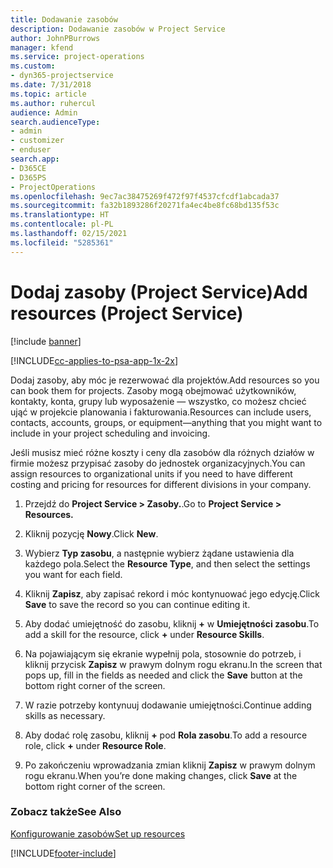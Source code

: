 ```yaml
---
title: Dodawanie zasobów
description: Dodawanie zasobów w Project Service
author: JohnPBurrows
manager: kfend
ms.service: project-operations
ms.custom:
- dyn365-projectservice
ms.date: 7/31/2018
ms.topic: article
ms.author: ruhercul
audience: Admin
search.audienceType:
- admin
- customizer
- enduser
search.app:
- D365CE
- D365PS
- ProjectOperations
ms.openlocfilehash: 9ec7ac38475269f472f97f4537cfcdf1abcada37
ms.sourcegitcommit: fa32b1893286f20271fa4ec4be8fc68bd135f53c
ms.translationtype: HT
ms.contentlocale: pl-PL
ms.lasthandoff: 02/15/2021
ms.locfileid: "5285361"
---
```

# <a name="add-resources-project-service"></a><span data-ttu-id="21c93-103">Dodaj zasoby (Project Service)</span><span class="sxs-lookup"><span data-stu-id="21c93-103">Add resources (Project Service)</span></span>

[!include [banner](../includes/psa-now-project-operations.md)]

[!INCLUDE[cc-applies-to-psa-app-1x-2x](../includes/cc-applies-to-psa-app-1x-2x.md)]

<span data-ttu-id="21c93-104">Dodaj zasoby, aby móc je rezerwować dla projektów.</span><span class="sxs-lookup"><span data-stu-id="21c93-104">Add resources so you can book them for projects.</span></span> <span data-ttu-id="21c93-105">Zasoby mogą obejmować użytkowników, kontakty, konta, grupy lub wyposażenie — wszystko, co możesz chcieć ująć w projekcie planowania i fakturowania.</span><span class="sxs-lookup"><span data-stu-id="21c93-105">Resources can include users, contacts, accounts, groups, or equipment—anything that you might want to include in your project scheduling and invoicing.</span></span>  
  
<span data-ttu-id="21c93-106">Jeśli musisz mieć różne koszty i ceny dla zasobów dla różnych działów w firmie możesz przypisać zasoby do jednostek organizacyjnych.</span><span class="sxs-lookup"><span data-stu-id="21c93-106">You can assign resources to organizational units if you need to have different costing and pricing for resources for different divisions in your company.</span></span>  
  
1.  <span data-ttu-id="21c93-107">Przejdź do **Project Service > Zasoby.**.</span><span class="sxs-lookup"><span data-stu-id="21c93-107">Go to **Project Service > Resources.**</span></span>  
  
2.  <span data-ttu-id="21c93-108">Kliknij pozycję **Nowy**.</span><span class="sxs-lookup"><span data-stu-id="21c93-108">Click **New**.</span></span>  
  
3.  <span data-ttu-id="21c93-109">Wybierz **Typ zasobu**, a następnie wybierz żądane ustawienia dla każdego pola.</span><span class="sxs-lookup"><span data-stu-id="21c93-109">Select the **Resource Type**, and then select the settings you want for each field.</span></span>  
  
4.  <span data-ttu-id="21c93-110">Kliknij **Zapisz**, aby zapisać rekord i móc kontynuować jego edycję.</span><span class="sxs-lookup"><span data-stu-id="21c93-110">Click **Save** to save the record so you can continue editing it.</span></span>  
  
5.  <span data-ttu-id="21c93-111">Aby dodać umiejętność do zasobu, kliknij **+** w **Umiejętności zasobu**.</span><span class="sxs-lookup"><span data-stu-id="21c93-111">To add a skill for the resource, click **+** under **Resource Skills**.</span></span>  
  
6.  <span data-ttu-id="21c93-112">Na pojawiającym się ekranie wypełnij pola, stosownie do potrzeb, i kliknij przycisk **Zapisz** w prawym dolnym rogu ekranu.</span><span class="sxs-lookup"><span data-stu-id="21c93-112">In the screen that pops up, fill in the fields as needed and click the **Save** button at the bottom right corner of the screen.</span></span>  
  
7.  <span data-ttu-id="21c93-113">W razie potrzeby kontynuuj dodawanie umiejętności.</span><span class="sxs-lookup"><span data-stu-id="21c93-113">Continue adding skills as necessary.</span></span>  
  
8.  <span data-ttu-id="21c93-114">Aby dodać rolę zasobu, kliknij **+** pod **Rola zasobu**.</span><span class="sxs-lookup"><span data-stu-id="21c93-114">To add a resource role, click **+** under **Resource Role**.</span></span>  
  
9. <span data-ttu-id="21c93-115">Po zakończeniu wprowadzania zmian kliknij **Zapisz** w prawym dolnym rogu ekranu.</span><span class="sxs-lookup"><span data-stu-id="21c93-115">When you’re done making changes, click **Save** at the bottom right corner of the screen.</span></span>  
  
### <a name="see-also"></a><span data-ttu-id="21c93-116">Zobacz także</span><span class="sxs-lookup"><span data-stu-id="21c93-116">See Also</span></span>  
 [<span data-ttu-id="21c93-117">Konfigurowanie zasobów</span><span class="sxs-lookup"><span data-stu-id="21c93-117">Set up resources</span></span>](../psa/set-up-resources.md)


[!INCLUDE[footer-include](../includes/footer-banner.md)]